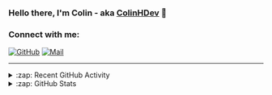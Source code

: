 ### Hello there, I'm Colin - aka [ColinHDev](https://github.com/ColinHDev) 👋

### Connect with me:

<a href="https://github.com/ColinHDev"><img src="https://img.icons8.com/bubbles/60/000000/github.png" alt="GitHub"/></a>
<a href="mailto:colinheidfeld@gmail.com"><img src="https://img.icons8.com/bubbles/60/000000/gmail-new.png" alt="Mail"/></a>


---


<details>
  <summary>:zap: Recent GitHub Activity</summary>

<!--START_SECTION:activity-->
1. 🗣 Commented on [#2042](https://github.com/OpenEnergyPlatform/ontology/pull/2042#issuecomment-3022320379) in [OpenEnergyPlatform/ontology](https://github.com/OpenEnergyPlatform/ontology)
2. 🔒 Closed issue [#2088](https://github.com/OpenEnergyPlatform/ontology/issues/2088) in [OpenEnergyPlatform/ontology](https://github.com/OpenEnergyPlatform/ontology)
3. 🎉 Merged PR [#2092](https://github.com/OpenEnergyPlatform/ontology/pull/2092) in [OpenEnergyPlatform/ontology](https://github.com/OpenEnergyPlatform/ontology)
4. 🔒 Closed issue [#1032](https://github.com/OpenEnergyPlatform/ontology/issues/1032) in [OpenEnergyPlatform/ontology](https://github.com/OpenEnergyPlatform/ontology)
5. 🎉 Merged PR [#2095](https://github.com/OpenEnergyPlatform/ontology/pull/2095) in [OpenEnergyPlatform/ontology](https://github.com/OpenEnergyPlatform/ontology)
6. 💪 Opened PR [#2095](https://github.com/OpenEnergyPlatform/ontology/pull/2095) in [OpenEnergyPlatform/ontology](https://github.com/OpenEnergyPlatform/ontology)
7. 🗣 Commented on [#1032](https://github.com/OpenEnergyPlatform/ontology/issues/1032#issuecomment-2992221544) in [OpenEnergyPlatform/ontology](https://github.com/OpenEnergyPlatform/ontology)
8. 🗣 Commented on [#2053](https://github.com/OpenEnergyPlatform/ontology/issues/2053#issuecomment-2992138410) in [OpenEnergyPlatform/ontology](https://github.com/OpenEnergyPlatform/ontology)
9. 💪 Opened PR [#2094](https://github.com/OpenEnergyPlatform/ontology/pull/2094) in [OpenEnergyPlatform/ontology](https://github.com/OpenEnergyPlatform/ontology)
10. 💪 Opened PR [#41](https://github.com/OpenEnergyPlatform/oeo-tools/pull/41) in [OpenEnergyPlatform/oeo-tools](https://github.com/OpenEnergyPlatform/oeo-tools)
<!--END_SECTION:activity-->

</details>

<details>
  <summary>:zap: GitHub Stats</summary>

  <img alt="ColinHDev's GitHub Stats" src="https://github-readme-stats.vercel.app/api?username=ColinHDev&theme=dark&count_private=true&show_icons=true&hide_rank=true&include_all_commits=true" />
  <img alt="ColinHDev's GitHub Stats" src="https://github-readme-stats.vercel.app/api/top-langs/?username=ColinHDev&theme=dark&show_icons=true" />
  <img alt="ColinHDev's GitHub Stats" src="https://github-profile-trophy.vercel.app/?username=ColinHDev&theme=darkhub" />

</details>
